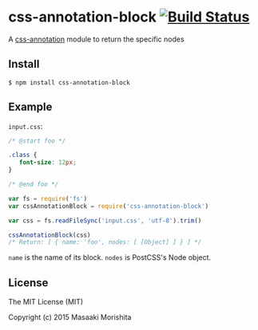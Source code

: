 # css-annotation-block [![Build Status](https://travis-ci.org/morishitter/css-annotation-block.svg)](https://travis-ci.org/morishitter/css-annotation-block)

A [css-annotation](https://github.com/morishitter/css-annotation-block) module to return the specific nodes

## Install

```shell
$ npm install css-annotation-block
```

## Example

`input.css`:

```css
/* @start foo */

.class {
   font-size: 12px;
}

/* @end foo */
```

```js
var fs = require('fs')
var cssAnnotationBlock = require('css-annotation-block')

var css = fs.readFileSync('input.css', 'utf-8').trim()

cssAnnotationBlock(css)
/* Return: [ { name: 'foo', nodes: [ [Object] ] } ] */
```

`name` is the name of its block.
`nodes` is PostCSS's Node object.

## License

The MIT License (MIT)

Copyright (c) 2015 Masaaki Morishita
